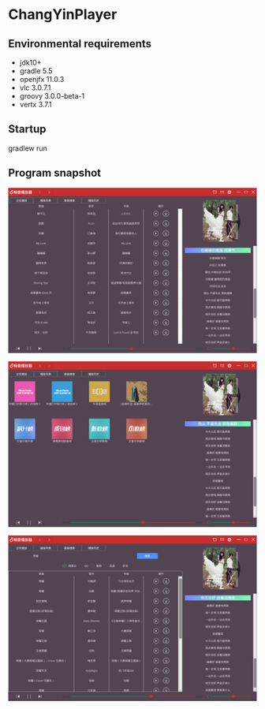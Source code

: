 # ChangYinPlayer

## Environmental requirements
* jdk10+
* gradle 5.5
* openjfx 11.0.3
* vlc 3.0.7.1
* groovy 3.0.0-beta-1
* vertx 3.7.1

## Startup
 gradlew run
 
## Program snapshot

![avatar](https://github.com/GZYangKui/ChangYinPlayer/blob/master/snapshot/01.png) 

![avatar](https://github.com/GZYangKui/ChangYinPlayer/blob/master/snapshot/02.png)

![avatar](https://github.com/GZYangKui/ChangYinPlayer/blob/master/snapshot/03.png)